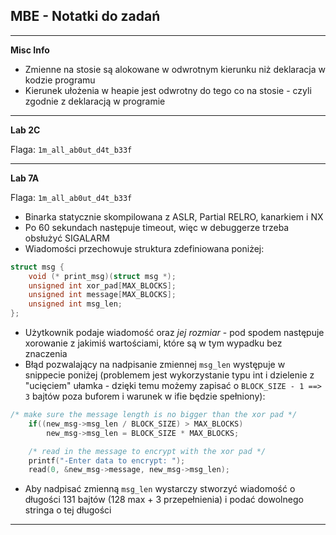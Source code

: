 ## MBE - Notatki do zadań ##

----

**Misc Info**

* Zmienne na stosie są alokowane w odwrotnym kierunku niż deklaracja w kodzie programu
* Kierunek ułożenia w heapie jest odwrotny do tego co na stosie - czyli zgodnie z deklaracją w programie


----

**Lab 2C**

Flaga:  `1m_all_ab0ut_d4t_b33f`

----

**Lab 7A**

Flaga:  `1m_all_ab0ut_d4t_b33f`

* Binarka statycznie skompilowana z ASLR, Partial RELRO, kanarkiem i NX
* Po 60 sekundach następuje timeout, więc w debuggerze trzeba obsłużyć SIGALARM
* Wiadomości przechowuje struktura zdefiniowana poniżej:
```c
struct msg {
    void (* print_msg)(struct msg *);
    unsigned int xor_pad[MAX_BLOCKS];
    unsigned int message[MAX_BLOCKS];
    unsigned int msg_len;
};
```
* Użytkownik podaje wiadomość oraz *jej rozmiar* - pod spodem następuje xorowanie z jakimiś wartościami, które są w tym wypadku bez znaczenia
* Błąd pozwalający na nadpisanie zmiennej `msg_len` występuje w snippecie poniżej (problemem jest wykorzystanie typu int i dzielenie z "ucięciem" ułamka - dzięki temu możemy zapisać o `BLOCK_SIZE - 1 ==> 3` bajtów poza buforem i warunek w ifie będzie spełniony):
```c
/* make sure the message length is no bigger than the xor pad */
    if((new_msg->msg_len / BLOCK_SIZE) > MAX_BLOCKS)
        new_msg->msg_len = BLOCK_SIZE * MAX_BLOCKS;

    /* read in the message to encrypt with the xor pad */
    printf("-Enter data to encrypt: ");
    read(0, &new_msg->message, new_msg->msg_len);
```
* Aby nadpisać zmienną `msg_len` wystarczy stworzyć wiadomość o długości 131 bajtów (128 max + 3 przepełnienia) i podać dowolnego stringa o tej długości

----
